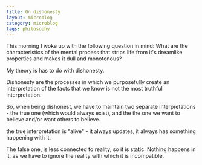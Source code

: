 ```yaml
---
title: On dishonesty
layout: microblog
category: microblog
tags: philosophy 
---
```


This morning I woke up with the following question in mind: What are the characteristics of the mental process that strips life from it's dreamlike properties and makes it dull and monotonous? 

My theory is has to do with dishonesty.

Dishonesty are the processes  in which we purposefully create an interpretation of the facts that we know is not the most truthful interpretation. 

So, when being dishonest, we have to maintain two separate interpretations - the true one (which would always exist), and the the one we want to believe and/or want others to believe.

the true interpretation is "alive" - it always updates, it always has something happening with it.

The false one, is less connected to reality, so it is static. Nothing happens in it, as we have to ignore the reality with which it is incompatible.

